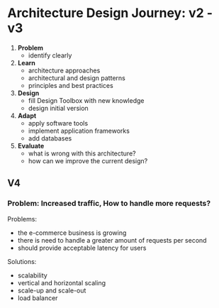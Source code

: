 # Architecture Design Journey: v2 - v3
1. **Problem**
   - identify clearly
2. **Learn**
   - architecture approaches
   - architectural and design patterns
   - principles and best practices
3. **Design**
   - fill Design Toolbox with new knowledge
   - design initial version 
4. **Adapt**
   - apply software tools
   - implement application frameworks
   - add databases
5. **Evaluate**
   - what is wrong with this architecture?
   - how can we improve the current design?

## V4
### Problem: Increased traffic, How to handle more requests?
Problems:
- the e-commerce business is growing
- there is need to handle a greater amount of requests per second
- should provide acceptable latency for users

Solutions:
- scalability
- vertical and horizontal scaling
- scale-up and scale-out
- load balancer